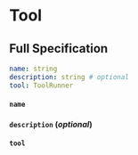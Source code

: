 # Tool



## Full Specification

```yaml
name: string
description: string # optional
tool: ToolRunner
```

#### `name`


#### `description` (*optional*)


#### `tool`



